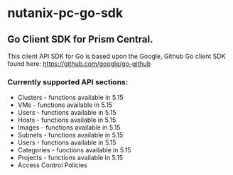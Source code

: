 # nutanix-pc-go-sdk

## Go Client SDK for Prism Central.

This client API SDK for Go is based upon the Google, Github Go client SDK found here: https://github.com/google/go-github

### Currently supported API sections:

- Clusters - functions available in 5.15
- VMs - functions available in 5.15
- Users - functions available in 5.15
- Hosts - functions available in 5.15
- Images - functions available in 5.15
- Subnets - functions available in 5.15
- Users - functions available in 5.15
- Categories - functions available in 5.15
- Projects - functions available in 5.15
- Access Control Policies
